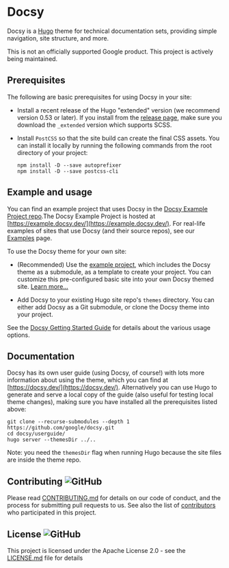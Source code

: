# Docsy 

Docsy is a [Hugo](https://gohugo.io/) theme for technical documentation sets, providing simple navigation, site structure, and more.

This is not an officially supported Google product. This project is actively being maintained.

## Prerequisites

The following are basic prerequisites for using Docsy in your site:

- Install a recent release of the Hugo "extended" version (we recommend version 0.53 or later). If you install from the 
  [release page](https://github.com/gohugoio/hugo/releases), make sure you download the `_extended` version 
  which supports SCSS.

- Install `PostCSS` so that the site build can create the final CSS assets. You can install it locally by running 
  the following commands from the root directory of your project:

  ```
  npm install -D --save autoprefixer
  npm install -D --save postcss-cli
  ```

## Example and usage

You can find an example project that uses Docsy in the [Docsy Example Project repo](https://github.com/google/docsy-example).The Docsy Example Project is hosted at [https://example.docsy.dev/](https://example.docsy.dev/). For real-life examples of sites that use Docsy (and their source repos), see our [Examples](https://www.docsy.dev/docs/examples/) page.

To use the Docsy theme for your own site:

  - (Recommended) Use the [example project](https://github.com/google/docsy-example),
     which includes the Docsy theme as a submodule, as a template to create your project.
    You can customize this pre-configured basic site into your own Docsy themed site. 
    [Learn more...](https://github.com/google/docsy-example)
  
  - Add Docsy to your existing Hugo site repo's `themes` directory. You can either add Docsy as a Git submodule, or 
    clone the Docsy theme into your project.

See the [Docsy Getting Started Guide](https://docsy.dev/docs/getting-started/) for 
details about the various usage options.

## Documentation

Docsy has its own user guide (using Docsy, of course!) with lots more information about using the theme, which you can find at [https://docsy.dev/](https://docsy.dev/). Alternatively you can use Hugo to generate and serve a local copy of the guide (also useful for testing local theme changes), making sure you have installed all the prerequisites listed above:

```
git clone --recurse-submodules --depth 1 https://github.com/google/docsy.git
cd docsy/userguide/
hugo server --themesDir ../..
```

Note: you need the `themesDir` flag when running Hugo because the site files are inside the theme repo.

## Contributing ![GitHub](https://img.shields.io/github/contributors/google/docsy)

Please read [CONTRIBUTING.md](https://github.com/google/docsy/blob/master/CONTRIBUTING.md) for details on our code of conduct, and the process for submitting pull requests to us.
See also the list of [contributors](https://github.com/google/docsy/graphs/contributors) who participated in this project.

## License ![GitHub](https://img.shields.io/github/license/google/docsy)

This project is licensed under the Apache License 2.0 - see the [LICENSE.md](https://github.com/google/docsy/blob/master/LICENSE) file for details
